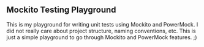 ## Mockito Testing Playground

This is my playground for writing unit tests using Mockito and PowerMock.
I did not really care about project structure, naming conventions, etc.
This is just a simple playground to go through Mockito and PowerMock features. ;)
